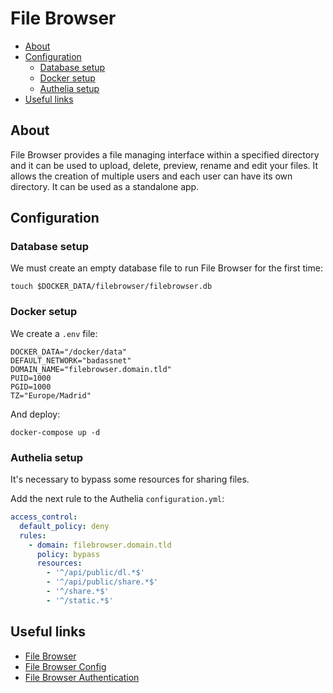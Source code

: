 # File Browser

- [About](#about)
- [Configuration](#configuration)
  * [Database setup](#database-setup)
  * [Docker setup](#docker-setup)
  * [Authelia setup](#authelia-setup)
- [Useful links](#useful-links)

## About

File Browser provides a file managing interface within a specified directory and
it can be used to upload, delete, preview, rename and edit your files. It allows
the creation of multiple users and each user can have its own directory. It can
be used as a standalone app.

## Configuration

### Database setup

We must create an empty database file to run File Browser for the first time:

    touch $DOCKER_DATA/filebrowser/filebrowser.db

### Docker setup

We create a `.env` file:

```shell
DOCKER_DATA="/docker/data"
DEFAULT_NETWORK="badassnet"
DOMAIN_NAME="filebrowser.domain.tld"
PUID=1000
PGID=1000
TZ="Europe/Madrid"
```

And deploy:

    docker-compose up -d

### Authelia setup

It's necessary to bypass some resources for sharing files.

Add the next rule to the Authelia `configuration.yml`:

```yml
access_control:
  default_policy: deny
  rules:
    - domain: filebrowser.domain.tld
      policy: bypass
      resources:
        - '^/api/public/dl.*$'
        - '^/api/public/share.*$'
        - '^/share.*$'
        - '^/static.*$'
```

## Useful links

- [File Browser](https://filebrowser.org/)
- [File Browser Config](https://filebrowser.org/cli/filebrowser)
- [File Browser Authentication](https://filebrowser.org/configuration/authentication-method)
